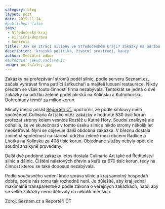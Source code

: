 ```yaml
---
category: blog
layout: post
date: 2019-11-14
#published: false
tags: 
 - Středočeský-kraj
 - silniční-doprava 
 - kontrola
title: 'Jak se ztrácí miliony ve Středočeském kraji? Zakázky na údržbu silnic vyhrává šéfkuchař!'
description: 'krajská politika, životní prostředí, kauzy'
author: Mediální odbor
#authorId: jakub.vaclavovic
image: posts/alej.jpg
---
```


Zakázky na prořezávání stromů podél silnic, podle serveru Seznam.cz, začala vyhrávat firma patřící šéfkuchaři a majiteli luxusní restaurace. Nikdy předtím se však touto činností firma nezabývala.
Tentokrát se jedná o dvě zakázky na údržbu zeleně podél okrsků na Kolínsku a Kutnohorsku. Dohromady téměř za milion korun.

Minulý měsíc pořad [Reportéři ČT](https://www.ceskatelevize.cz/porady/1142743803-reporteri-ct/219452801240031/video/726385?fbclid=IwAR3rgGvO4hR6m2ShXiF44vUjZImR3jBaDkcZ4ytBDPV03%C3%97_mlisQc1vnQfw) upozornil, že podle smlouvy měla společnost Culinaria Art jako vítěz zakázky v hodnotě 530 tisíc korun prořezat stromy kolem vesnice Roztěž u Kutné Hory. Soudní znalkyně ale odhalila, že ve skutečnosti v tomto úseku silnice nikdo stromy několik let neošetřoval.
Nyní se objevuje další obdobná zakázka. V březnu dostala zmíněná společnost na starosti údržbu zeleně mezi obcemi Radlice a Lhotka na Kolínsku za 408 tisíc korun. Objednané služby nebyly opět dle soudní znalkyně provedeny.

Další dvě podobné zakázky letos dostala Culinaria Art také od Ředitelství silnic a dálnic. Čištění náletových dřevin a keřů za 670 tisíc korun, tedy na činnost kterou se také doposud nezabývala.

Podle současného vedení kraje správa silnic a kraj samotný hospodaří dobře, podle nás tomu tak rozhodně není. Je důležité, aby kraj jednal maximálně transparentně a podle zákona o veřejných zakázkách, např. aby se velké zakázky nerozdělovaly na několik menších.

Zdroj: Seznam.cz a Reportéři ČT
